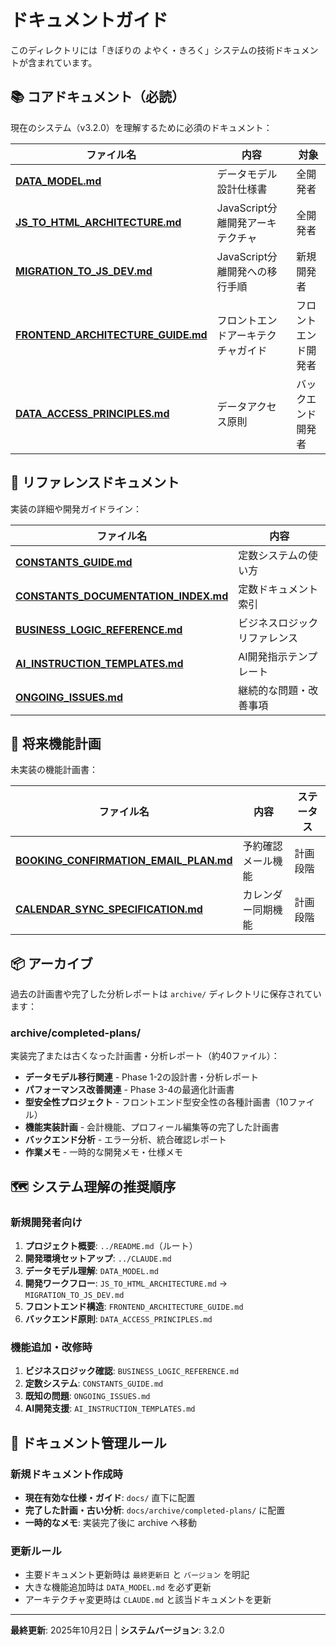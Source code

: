 # ドキュメントガイド

このディレクトリには「きぼりの よやく・きろく」システムの技術ドキュメントが含まれています。

## 📚 コアドキュメント（必読）

現在のシステム（v3.2.0）を理解するために必須のドキュメント：

| ファイル名 | 内容 | 対象 |
|-----------|------|------|
| **[DATA_MODEL.md](DATA_MODEL.md)** | データモデル設計仕様書 | 全開発者 |
| **[JS_TO_HTML_ARCHITECTURE.md](JS_TO_HTML_ARCHITECTURE.md)** | JavaScript分離開発アーキテクチャ | 全開発者 |
| **[MIGRATION_TO_JS_DEV.md](MIGRATION_TO_JS_DEV.md)** | JavaScript分離開発への移行手順 | 新規開発者 |
| **[FRONTEND_ARCHITECTURE_GUIDE.md](FRONTEND_ARCHITECTURE_GUIDE.md)** | フロントエンドアーキテクチャガイド | フロントエンド開発者 |
| **[DATA_ACCESS_PRINCIPLES.md](DATA_ACCESS_PRINCIPLES.md)** | データアクセス原則 | バックエンド開発者 |

## 📖 リファレンスドキュメント

実装の詳細や開発ガイドライン：

| ファイル名 | 内容 |
|-----------|------|
| **[CONSTANTS_GUIDE.md](CONSTANTS_GUIDE.md)** | 定数システムの使い方 |
| **[CONSTANTS_DOCUMENTATION_INDEX.md](CONSTANTS_DOCUMENTATION_INDEX.md)** | 定数ドキュメント索引 |
| **[BUSINESS_LOGIC_REFERENCE.md](BUSINESS_LOGIC_REFERENCE.md)** | ビジネスロジックリファレンス |
| **[AI_INSTRUCTION_TEMPLATES.md](AI_INSTRUCTION_TEMPLATES.md)** | AI開発指示テンプレート |
| **[ONGOING_ISSUES.md](ONGOING_ISSUES.md)** | 継続的な問題・改善事項 |

## 🔮 将来機能計画

未実装の機能計画書：

| ファイル名 | 内容 | ステータス |
|-----------|------|-----------|
| **[BOOKING_CONFIRMATION_EMAIL_PLAN.md](BOOKING_CONFIRMATION_EMAIL_PLAN.md)** | 予約確認メール機能 | 計画段階 |
| **[CALENDAR_SYNC_SPECIFICATION.md](CALENDAR_SYNC_SPECIFICATION.md)** | カレンダー同期機能 | 計画段階 |

## 📦 アーカイブ

過去の計画書や完了した分析レポートは `archive/` ディレクトリに保存されています：

### archive/completed-plans/

実装完了または古くなった計画書・分析レポート（約40ファイル）：

- **データモデル移行関連** - Phase 1-2の設計書・分析レポート
- **パフォーマンス改善関連** - Phase 3-4の最適化計画書
- **型安全性プロジェクト** - フロントエンド型安全性の各種計画書（10ファイル）
- **機能実装計画** - 会計機能、プロフィール編集等の完了した計画書
- **バックエンド分析** - エラー分析、統合確認レポート
- **作業メモ** - 一時的な開発メモ・仕様メモ

## 🗺️ システム理解の推奨順序

### 新規開発者向け

1. **プロジェクト概要**: `../README.md`（ルート）
2. **開発環境セットアップ**: `../CLAUDE.md`
3. **データモデル理解**: `DATA_MODEL.md`
4. **開発ワークフロー**: `JS_TO_HTML_ARCHITECTURE.md` → `MIGRATION_TO_JS_DEV.md`
5. **フロントエンド構造**: `FRONTEND_ARCHITECTURE_GUIDE.md`
6. **バックエンド原則**: `DATA_ACCESS_PRINCIPLES.md`

### 機能追加・改修時

1. **ビジネスロジック確認**: `BUSINESS_LOGIC_REFERENCE.md`
2. **定数システム**: `CONSTANTS_GUIDE.md`
3. **既知の問題**: `ONGOING_ISSUES.md`
4. **AI開発支援**: `AI_INSTRUCTION_TEMPLATES.md`

## 📝 ドキュメント管理ルール

### 新規ドキュメント作成時

- **現在有効な仕様・ガイド**: `docs/` 直下に配置
- **完了した計画・古い分析**: `docs/archive/completed-plans/` に配置
- **一時的なメモ**: 実装完了後に archive へ移動

### 更新ルール

- 主要ドキュメント更新時は `最終更新日` と `バージョン` を明記
- 大きな機能追加時は `DATA_MODEL.md` を必ず更新
- アーキテクチャ変更時は `CLAUDE.md` と該当ドキュメントを更新

---

**最終更新**: 2025年10月2日 | **システムバージョン**: 3.2.0
